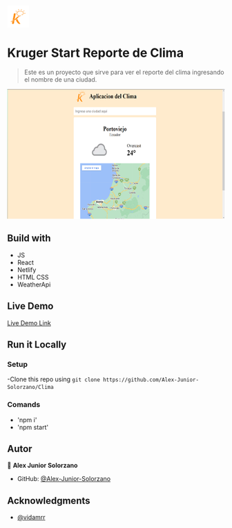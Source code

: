 <img src='./src/images/k2.png' height='50px'>

# Kruger Start Reporte de Clima


 > Este es un proyecto que sirve para ver el reporte del clima ingresando el nombre de una ciudad.

<img src='./src/images/imagen_2022-12-01_143154527.png' height='300px'>

## Build with 

 - JS
 - React
 - Netlify
 - HTML CSS
 - WeatherApi

## Live Demo


 [Live Demo Link](https://enchanting-speculoos-f496fc.netlify.app)

## Run it Locally


 ### Setup
 
  -Clone this repo using `git clone https://github.com/Alex-Junior-Solorzano/Clima`


 ### Comands
  - 'npm i'
  - 'npm start'

## Autor

 👤 **Alex Junior Solorzano**

 - GitHub: [@Alex-Junior-Solorzano](https://github.com/Alex-Junior-Solorzano)


## Acknowledgments

 - [@vidamrr](https://www.youtube.com/@vidamrr)
